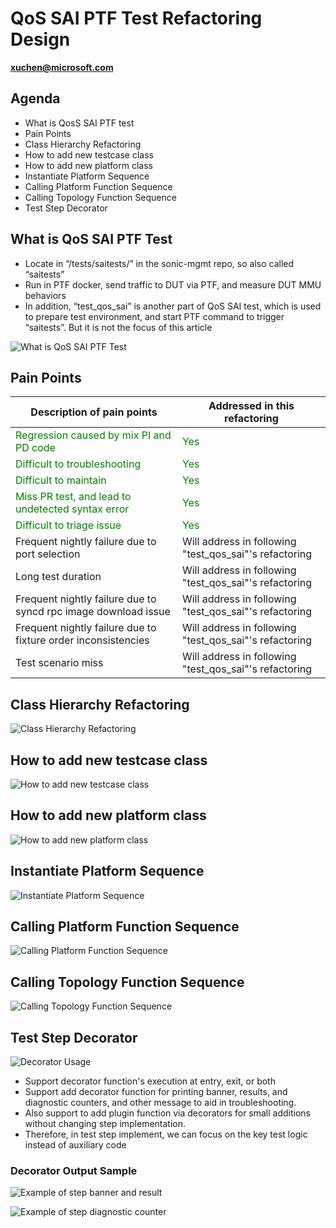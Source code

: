 
# QoS SAI PTF Test Refactoring Design
**xuchen@microsoft.com**

## Agenda
- What is QosS SAI PTF test
- Pain Points
- Class Hierarchy Refactoring
- How to add new testcase class
- How to add new platform class
- Instantiate Platform Sequence
- Calling Platform Function Sequence
- Calling Topology Function Sequence
- Test Step Decorator


## What is QoS SAI PTF Test

- Locate in “/tests/saitests/” in the sonic-mgmt repo, so also called “saitests”
- Run in PTF docker, send traffic to DUT via PTF, and measure  DUT MMU behaviors
- In addition, “test_qos_sai” is another part of QoS SAI test, which is used to prepare test environment, and start PTF command to trigger “saitests”. But it is not the focus of this article

![What is QoS SAI PTF Test](images/What_is_QoS_SAI_PTF_Test.png)


## Pain Points

| **Description of pain points**                                                       | **Addressed in this refactoring**                      |
| ------------------------------------------------------------------------------------ | ------------------------------------------------------ |
| <span style="color: green;">Regression caused by mix PI and PD code</span>           | <span style="color: green;">Yes</span>                 |
| <span style="color: green;">Difficult to troubleshooting</span>                      | <span style="color: green;">Yes</span>                 |
| <span style="color: green;">Difficult to maintain</span>                             | <span style="color: green;">Yes</span>                 |
| <span style="color: green;">Miss PR test, and lead to undetected syntax error</span> | <span style="color: green;">Yes</span>                 |
| <span style="color: green;">Difficult to triage issue</span>                         | <span style="color: green;">Yes</span>                 |
| Frequent nightly failure due to port selection                                       | Will address in following "test_qos_sai"'s refactoring |
| Long test duration                                                                   | Will address in following "test_qos_sai"'s refactoring |
| Frequent nightly failure due to syncd rpc image download issue                       | Will address in following "test_qos_sai"'s refactoring |
| Frequent nightly failure due to fixture order inconsistencies                        | Will address in following "test_qos_sai"'s refactoring |
| Test scenario miss                                                                   | Will address in following "test_qos_sai"'s refactoring |

## Class Hierarchy Refactoring

![Class Hierarchy Refactoring](images/Class_Hierarchy_Refactoring.png)


## How to add new testcase class

![How to add new testcase class](images/add_new_testcase.png)

## How to add new platform class

![How to add new platform class](images/add_new_platform.png)

## Instantiate Platform Sequence

![Instantiate Platform Sequence](images/saitest.refactor.sequence.Instantiate.png)

## Calling Platform Function Sequence

![Calling Platform Function Sequence](images/saitest.refactor.sequence.invoke-platform.png)

## Calling Topology Function Sequence

![Calling Topology Function Sequence](images/saitest.refactor.sequence.invoke-topology.png)

## Test Step Decorator

![Decorator Usage](images/decorator_usage.png)

- Support decorator function's execution at entry, exit, or both
- Support add decorator function for printing banner, results, and diagnostic counters, and other message to aid in troubleshooting.
- Also support to add plugin function via decorators for small additions without changing step implementation.
- Therefore, in test step implement, we can focus on the key test logic instead of auxiliary code

### Decorator Output Sample

![Example of step banner and result](images/example_banner_result.png)

![Example of step diagnostic counter](images/example_diag_cnt.png)
